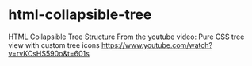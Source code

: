 # html-collapsible-tree
HTML Collapsible Tree Structure
From the youtube video:
Pure CSS tree view with custom tree icons
https://www.youtube.com/watch?v=rvKCsHS590o&t=601s
